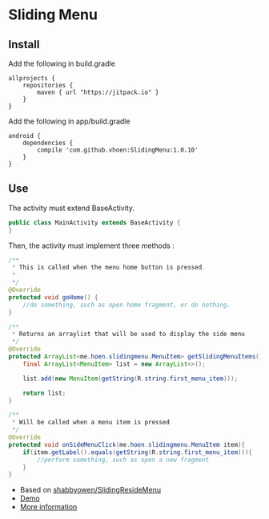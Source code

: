 # Sliding Menu

## Install

Add the following in build.gradle
```
allprojects {
    repositories {
        maven { url "https://jitpack.io" }
    }
}
```

Add the following in app/build.gradle
```
android {
    dependencies {
        compile 'com.github.vhoen:SlidingMenu:1.0.10'
    }
}
```

## Use

The activity must extend BaseActivity.
```java
public class MainActivity extends BaseActivity {
}
```

Then, the activity must implement three methods : 
```java
/**
 * This is called when the menu home button is pressed.
 * 
 */
@Override
protected void goHome() {
    //do something, such as open home fragment, or do nothing.
}

/**
 * Returns an arraylist that will be used to display the side menu
 */
@Override
protected ArrayList<me.hoen.slidingmenu.MenuItem> getSlidingMenuItems(){
    final ArrayList<MenuItem> list = new ArrayList<>();

    list.add(new MenuItem(getString(R.string.first_menu_item)));

    return list;
}

/**
 * Will be called when a menu item is pressed
 */
@Override
protected void onSideMenuClick(me.hoen.slidingmenu.MenuItem item){
    if(item.getLabel().equals(getString(R.string.first_menu_item))){
        //perform something, such as open a new fragment
    }
}
```


- Based on [shabbyowen/SlidingResideMenu](https://github.com/shabbyowen/SlidingResideMenu)
- [Demo](https://play.google.com/store/apps/details?id=me.hoen.slidingmenusample)
- [More information](https://anotherbullshitdayincodecity.wordpress.com/2015/08/29/android-sliding-menu-ios-reside-menu)